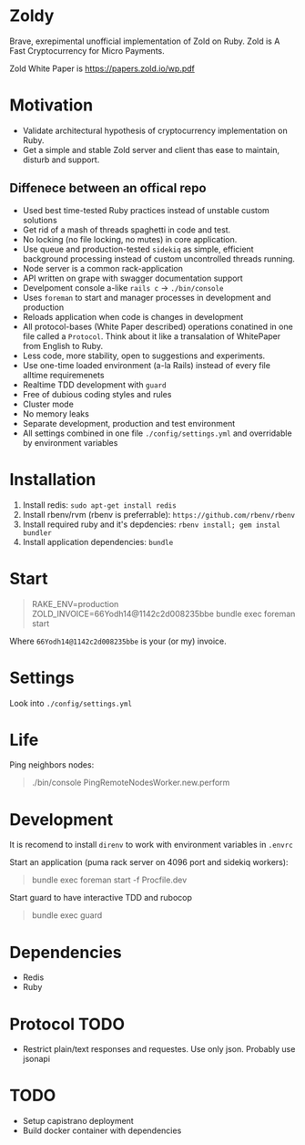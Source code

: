 # Zoldy

Brave, exrepimental unofficial implementation of Zold on Ruby. Zold is A Fast Cryptocurrency
for Micro Payments.

Zold White Paper is https://papers.zold.io/wp.pdf

# Motivation

* Validate architectural hypothesis of cryptocurrency implementation on Ruby.
* Get a simple and stable Zold server and client thas ease to maintain, disturb
  and support.

## Diffenece between an offical repo

* Used best time-tested Ruby practices instead of unstable custom solutions
* Get rid of a mash of threads spaghetti in code and test.
* No locking (no file locking, no mutes) in core application.
* Use queue and production-tested `sidekiq` as simple, efficient background processing instead of custom uncontrolled threads running.
* Node server is a common rack-application
* API written on grape with swagger documentation support
* Develpoment console a-like `rails c` -> `./bin/console`
* Uses `foreman` to start and manager processes in development and production
* Reloads application when code is changes in development
* All protocol-bases (White Paper described) operations conatined in one file called a `Protocol`. Think about it like a transalation of WhitePaper from English to Ruby.
* Less code, more stability, open to suggestions and experiments.
* Use one-time loaded environment (a-la Rails) instead of every file alltime
  requiremenets
* Realtime TDD development with `guard`
* Free of dubious coding styles and rules
* Cluster mode
* No memory leaks
* Separate development, production and test environment
* All settings combined in one file `./config/settings.yml` and overridable by
  environment variables

# Installation

1. Install redis: `sudo apt-get install redis`
2. Install rbenv/rvm (rbenv is preferrable): `https://github.com/rbenv/rbenv`
3. Install required ruby and it's depdencies: `rbenv install; gem instal bundler`
4. Install application dependencies: `bundle`

# Start

> RAKE_ENV=production ZOLD_INVOICE=66Yodh14@1142c2d008235bbe bundle exec foreman start

Where `66Yodh14@1142c2d008235bbe` is your (or my) invoice.

# Settings

Look into `./config/settings.yml`

# Life

Ping neighbors nodes:

> ./bin/console PingRemoteNodesWorker.new.perform

# Development

It is recomend to install `direnv` to work with environment variables in `.envrc`

Start an application (puma rack server on 4096 port and sidekiq workers):

> bundle exec foreman start -f Procfile.dev

Start guard to have interactive TDD and rubocop

> bundle exec guard

# Dependencies

* Redis
* Ruby

# Protocol TODO

* Restrict plain/text responses and requestes. Use only json. Probably use
  jsonapi

# TODO

* Setup capistrano deployment
* Build docker container with dependencies
